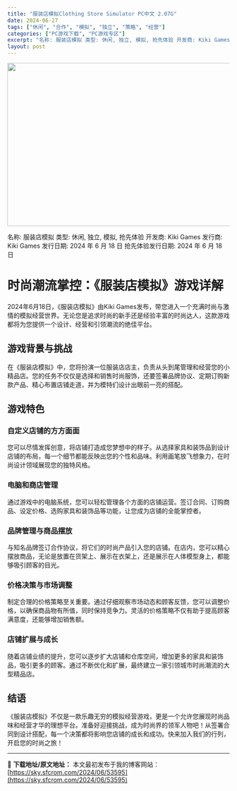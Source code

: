 ```yaml
---
title: "服装店模拟Clothing Store Simulator PC中文 2.07G"
date: 2024-06-27
tags: ["休闲", "合作", "模拟", "独立", "策略", "经营"]
categories: ["PC游戏下载", "PC游戏专区"]
excerpt: "名称: 服装店模拟 类型: 休闲, 独立, 模拟, 抢先体验 开发商: Kiki Games 发行商: Kiki Games 发行日期: 2024 年 6 月 18 日 抢先体验发行日期: 2024 年 6 月 18 日 时尚潮流掌控：《服装店模拟》游戏详解 2024年6月18日，《服装店模拟》由K&hellip;"
layout: post
---
```


<img class="aligncenter size-full wp-image-53596" src="https://sky.sfcrom.com/wp-content/uploads/2024/06/2024062700134780.webp" alt="" width="660" height="370" />

名称: 服装店模拟
类型: 休闲, 独立, 模拟, 抢先体验
开发商: Kiki Games
发行商: Kiki Games
发行日期: 2024 年 6 月 18 日
抢先体验发行日期: 2024 年 6 月 18 日
<h1>时尚潮流掌控：《服装店模拟》游戏详解</h1>
2024年6月18日，《服装店模拟》由Kiki Games发布，带您进入一个充满时尚与激情的模拟经营世界。无论您是追求时尚的新手还是经验丰富的时尚达人，这款游戏都将为您提供一个设计、经营和引领潮流的绝佳平台。
<h2>游戏背景与挑战</h2>
在《服装店模拟》中，您将扮演一位服装店店主，负责从头到尾管理和经营您的小精品店。您的任务不仅仅是选择和销售时尚服饰，还要签署品牌协议、定期订购新款产品、精心布置店铺走道，并为模特们设计出眼前一亮的搭配。
<h2>游戏特色</h2>
<h3>自定义店铺的方方面面</h3>
您可以尽情发挥创意，将店铺打造成您梦想中的样子。从选择家具和装饰品到设计店铺的布局，每一个细节都能反映出您的个性和品味。利用画笔放飞想象力，在时尚设计领域展现您的独特风格。
<h3>电脑和商店管理</h3>
通过游戏中的电脑系统，您可以轻松管理各个方面的店铺运营。签订合同、订购商品、设定价格、选购家具和装饰品等功能，让您成为店铺的全能掌控者。
<h3>品牌管理与商品摆放</h3>
与知名品牌签订合作协议，将它们的时尚产品引入您的店铺。在店内，您可以精心摆放商品，无论是放置在货架上、展示在衣架上，还是展示在人体模型身上，都能够吸引顾客的目光。
<h3>价格决策与市场调整</h3>
制定合理的价格策略至关重要。通过仔细观察市场动态和顾客反馈，您可以调整价格，以确保商品物有所值，同时保持竞争力。灵活的价格策略不仅有助于提高顾客满意度，还能够增加销售额。
<h3>店铺扩展与成长</h3>
随着店铺业绩的提升，您可以逐步扩大店铺和仓库空间，增加更多的家具和装饰品，吸引更多的顾客。通过不断优化和扩展，最终建立一家引领城市时尚潮流的大型精品店。
<h2>结语</h2>
《服装店模拟》不仅是一款乐趣无穷的模拟经营游戏，更是一个允许您展现时尚品味和经营才华的理想平台。准备好迎接挑战，成为时尚界的领军人物吧！从签署合同到设计搭配，每一个决策都将影响您店铺的成长和成功。快来加入我们的行列，开启您的时尚之旅！

---
📖 **下载地址/原文地址：** 本文最初发布于我的博客网站：[https://sky.sfcrom.com/2024/06/53595](https://sky.sfcrom.com/2024/06/53595)
